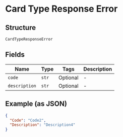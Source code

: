 
# Card Type Response Error

## Structure

`CardTypeResponseError`

## Fields

| Name | Type | Tags | Description |
|  --- | --- | --- | --- |
| `code` | `str` | Optional | - |
| `description` | `str` | Optional | - |

## Example (as JSON)

```json
{
  "Code": "Code2",
  "Description": "Description4"
}
```

